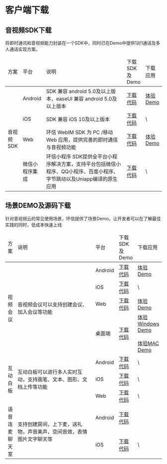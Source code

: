 # 客户端下载

## 音视频SDK下载

将即时通讯和音视频能力封装在一个SDK中，同时已在Demo中提供1对1通话及多人通话实现方案。

<table>
<thead>
<tr>
<td>方案</td><td>平台</td><td width="300px">说明</td><td>下载SDK及Demo</td><td>下载应用</td>
</tr>
</thead>
<tbody>
<tr>
<td rowspan="4">音视频SDK</td><td>Android</td><td>SDK 兼容 android 5.0及以上版本，easeUI 兼容 android 5.0及以上版本</td><td><a href="https://download-sdk.oss-cn-beijing.aliyuncs.com/mp/downloads/easemob-sdk-3.7.6.3.zip">下载代码</a></td><td><a href="https://download-sdk.oss-cn-beijing.aliyuncs.com/mp/downloads/app-prod-release.apk">体验Demo</a></td>
</tr>
<tr>
<td>iOS</td><td>SDK 兼容 iOS 10及以上版本</td><td><a href="https://download-sdk.oss-cn-beijing.aliyuncs.com/downloads/iOS_IM_SDK_V3.7.4.7.zip">下载代码</a></td><td>\</td>
</tr>
<tr>
<td>Web</td><td>环信 WebIM SDK 为 PC /移动 Web 应用，提供完善的即时通信与音视频功能</td><td><a href="https://download-sdk.oss-cn-beijing.aliyuncs.com/mp/downloads/webdemo-3.4.2.7.zip">下载代码</a></td><td><a href="https://zim-rtc.easemob.com:12005">体验Demo</a></td>
</tr>
<tr>
<td>微信小程序集成</td><td>环信小程序 SDK提供全平台小程序解决方案，支持平台包括微信小程序、QQ小程序、百度小程序、字节跳动以及Uniapp编译的原生应用</td><td><a href="https://download-sdk.oss-cn-beijing.aliyuncs.com/mp/downloads/webim-weixin-xcx.zip">下载代码</a></td><td>\</td>
</tr>
</tbody>
</table>


## 场景DEMO及源码下载

针对音视频云的常见使用场景，环信提供了场景Demo，让开发者可以在了解最佳实践的同时，低成本快速上线

<table>
<thead>
<tr>
<td>方案</td><td width="250px">说明</td><td>平台</td><td>下载SDK及Demo</td><td>下载应用</td>
</tr>
</thead>
<tbody>
<tr>
<td rowspan="4">视频会议</td><td rowspan="4">音视频会议可以支持创建会议、加入会议等功能</td><td>Android</td><td><a href="https://github.com/easemob/videocall-android">下载代码</a></td><td><a href="https://download-sdk.oss-cn-beijing.aliyuncs.com/mp/rtcdemo/videocall-android.apk">体验Demo</a></td>
</tr>
<tr>
<td>iOS</td><td><a href="https://github.com/easemob/videocall-ios">下载代码</a></td><td>\</td>
</tr>
<tr>
<td>Web</td><td><a href="https://github.com/easemob/videocall-web">下载代码</a></td><td><a href="https://zim-rtc.easemob.com:12007/">体验Demo</a></td>
</tr>
<tr>
<td>桌面端</td><td><a href="https://github.com/easemob/videocall-web">下载代码</a></td><td><a href="https://download-sdk.oss-cn-beijing.aliyuncs.com/mp/rtcdemo/%E7%8E%AF%E4%BF%A1%E8%A7%86%E9%A2%91%E4%BC%9A%E8%AE%AE.2.0.1.win.setup.exe">体验Windows Demo</a><br><br><a href="https://download-sdk.oss-cn-beijing.aliyuncs.com/mp/rtcdemo/%E7%8E%AF%E4%BF%A1%E8%A7%86%E9%A2%91%E4%BC%9A%E8%AE%AE.2.0.1.mac.dmg">体验MAC Demo</a></td>
</tr>

<tr>
<td rowspan="3">互动白板</td><td rowspan="3">互动白板可以进行多人实时互动，支持画笔、文本、图形、文档上传等功能</td><td>Android</td><td><a href="https://github.com/easemob/whiteboard_demo_android">下载代码</a></td><td>\</td>
</tr>
<tr>
<td>iOS</td><td><a href="https://github.com/easemob/whiteboard_demo_ios">下载代码</a></td><td>\</td>
</tr>
<tr>
<td>Web</td><td><a href="https://github.com/easemob/whiteboard_demo_web">下载代码</a></td><td>\</td>
</tr>

<tr>
<td rowspan="2">语音连麦聊天室</td><td rowspan="2">支持创建房间，上下麦，送礼物，声音美声，空间音效，表情图片文字聊天等</td><td>Android</td><td><a href="https://github.com/easemob/liveroom-android">下载代码</a></td><td></td>
</tr>
<tr>
<td>iOS</td><td><a href="https://github.com/easemob/liveroom-ios">下载代码</a></td><td>\</td>
</tr>
</tbody>
</table>